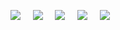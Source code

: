 [<img src="https://img.icons8.com/fluency/48/000000/html-5.png"/>](https://github.com/4L1C3-R4BB1T/estudos/tree/main/html "HTML")
&nbsp;&nbsp;&nbsp;
[<img src="https://img.icons8.com/fluency/48/000000/css3.png"/>]("CSS")
&nbsp;&nbsp;&nbsp;
[<img src="https://img.icons8.com/fluency/48/000000/javascript.png"/>](https://github.com/4L1C3-R4BB1T/estudos/tree/main/javascript "Javascript")
&nbsp;&nbsp;&nbsp;
[<img src="https://img.icons8.com/fluency/48/000000/node-js.png"/>]("Node.js")
&nbsp;&nbsp;&nbsp; 
[<img src="https://img.icons8.com/fluency/48/000000/java-coffee-cup-logo.png"/>]("Java")
